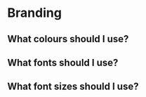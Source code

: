 # Branding

## What colours should I use?

## What fonts should I use?

## What font sizes should I use?

